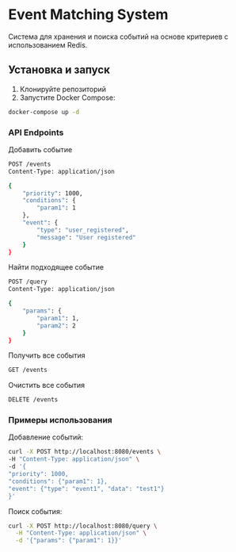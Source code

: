 # Event Matching System

Система для хранения и поиска событий на основе критериев с использованием Redis.

## Установка и запуск

1. Клонируйте репозиторий
2. Запустите Docker Compose:
```bash
docker-compose up -d
```

### API Endpoints

Добавить событие

```bash
POST /events
Content-Type: application/json

{
    "priority": 1000,
    "conditions": {
        "param1": 1
    },
    "event": {
        "type": "user_registered",
        "message": "User registered"
    }
}
```

Найти подходящее событие
```bash
POST /query
Content-Type: application/json

{
    "params": {
        "param1": 1,
        "param2": 2
    }
}
```

Получить все события
```bash
GET /events
```

Очистить все события
```bash
DELETE /events
```

### Примеры использования

Добавление событий:
```bash
curl -X POST http://localhost:8080/events \
-H "Content-Type: application/json" \
-d '{
"priority": 1000,
"conditions": {"param1": 1},
"event": {"type": "event1", "data": "test1"}
}'
```

Поиск события:
```bash
curl -X POST http://localhost:8080/query \
  -H "Content-Type: application/json" \
  -d '{"params": {"param1": 1}}'
```